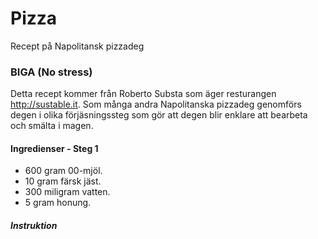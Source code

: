 # Pizza
Recept på Napolitansk pizzadeg

### BIGA (No stress)
Detta recept kommer från Roberto Substa som äger resturangen http://sustable.it.
Som många andra Napolitanska pizzadeg genomförs degen i olika förjäsningssteg som gör att degen blir enklare att bearbeta och smälta i magen.
#### Ingredienser - Steg 1
- 600 gram 00-mjöl.
- 10 gram färsk jäst.
- 300 miligram vatten.
- 5 gram honung.
##### Instruktion
